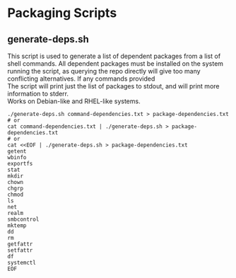 # Packaging Scripts

## generate-deps.sh
This script is used to generate a list of dependent packages from a list of shell commands. All dependent packages must be installed on the system running the script, as querying the repo directly will give too many conflicting alternatives. If any commands provided   
The script will print just the list of packages to stdout, and will print more information to stderr.  
Works on Debian-like and RHEL-like systems.  
```
./generate-deps.sh command-dependencies.txt > package-dependencies.txt
# or
cat command-dependencies.txt | ./generate-deps.sh > package-dependencies.txt
# or
cat <<EOF | ./generate-deps.sh > package-dependencies.txt
getent
wbinfo
exportfs
stat
mkdir
chown
chgrp
chmod
ls
net
realm
smbcontrol
mktemp
dd
rm
getfattr
setfattr
df
systemctl
EOF
```
